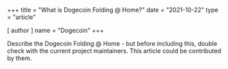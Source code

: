 +++
title = "What is Dogecoin Folding @ Home?"
date = "2021-10-22"
type = "article"

[ author ]
  name = "Dogecoin"
+++

Describe the Dogecoin Folding @ Home - but before including this, double check with the current project maintainers. This article could be contributed by them.